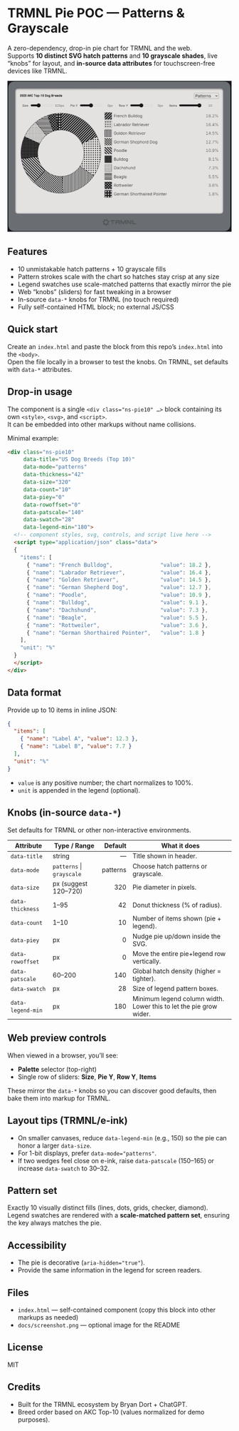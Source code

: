 
# TRMNL Pie POC — Patterns & Grayscale

A zero-dependency, drop-in pie chart for TRMNL and the web.  
Supports **10 distinct SVG hatch patterns** and **10 grayscale shades**, live “knobs” for layout, and **in-source data attributes** for touchscreen-free devices like TRMNL.

![Demo](media/screenshot.png)

## Features
- 10 unmistakable hatch patterns + 10 grayscale fills
- Pattern strokes scale with the chart so hatches stay crisp at any size
- Legend swatches use scale-matched patterns that exactly mirror the pie
- Web “knobs” (sliders) for fast tweaking in a browser
- In-source `data-*` knobs for TRMNL (no touch required)
- Fully self-contained HTML block; no external JS/CSS

## Quick start
Create an `index.html` and paste the block from this repo’s `index.html` into the `<body>`.  
Open the file locally in a browser to test the knobs. On TRMNL, set defaults with `data-*` attributes.

## Drop-in usage
The component is a single `<div class="ns-pie10" …>` block containing its own `<style>`, `<svg>`, and `<script>`.  
It can be embedded into other markups without name collisions.

Minimal example:

```html
<div class="ns-pie10"
     data-title="US Dog Breeds (Top 10)"
     data-mode="patterns"
     data-thickness="42"
     data-size="320"
     data-count="10"
     data-piey="0"
     data-rowoffset="0"
     data-patscale="140"
     data-swatch="28"
     data-legend-min="180">
  <!-- component styles, svg, controls, and script live here -->
  <script type="application/json" class="data">
  {
    "items": [
      { "name": "French Bulldog",               "value": 18.2 },
      { "name": "Labrador Retriever",           "value": 16.4 },
      { "name": "Golden Retriever",             "value": 14.5 },
      { "name": "German Shepherd Dog",          "value": 12.7 },
      { "name": "Poodle",                       "value": 10.9 },
      { "name": "Bulldog",                      "value": 9.1 },
      { "name": "Dachshund",                    "value": 7.3 },
      { "name": "Beagle",                       "value": 5.5 },
      { "name": "Rottweiler",                   "value": 3.6 },
      { "name": "German Shorthaired Pointer",   "value": 1.8 }
    ],
    "unit": "%"
  }
  </script>
</div>
```

## Data format
Provide up to 10 items in inline JSON:

```json
{
  "items": [
    { "name": "Label A", "value": 12.3 },
    { "name": "Label B", "value": 7.7 }
  ],
  "unit": "%"
}
```

- `value` is any positive number; the chart normalizes to 100%.
- `unit` is appended in the legend (optional).

## Knobs (in-source `data-*`)
Set defaults for TRMNL or other non-interactive environments.

| Attribute          | Type / Range              | Default | What it does |
|---|---|---:|---|
| `data-title`       | string                    | —       | Title shown in header. |
| `data-mode`        | `patterns` \| `grayscale` | patterns| Choose hatch patterns or grayscale. |
| `data-size`        | px (suggest 120–720)      | 320     | Pie diameter in pixels. |
| `data-thickness`   | 1–95                      | 42      | Donut thickness (% of radius). |
| `data-count`       | 1–10                      | 10      | Number of items shown (pie + legend). |
| `data-piey`        | px                        | 0       | Nudge pie up/down inside the SVG. |
| `data-rowoffset`   | px                        | 0       | Move the entire pie+legend row vertically. |
| `data-patscale`    | 60–200                    | 140     | Global hatch density (higher = tighter). |
| `data-swatch`      | px                        | 28      | Size of legend pattern boxes. |
| `data-legend-min`  | px                        | 180     | Minimum legend column width. Lower this to let the pie grow wider. |

## Web preview controls
When viewed in a browser, you’ll see:
- **Palette** selector (top-right)
- Single row of sliders: **Size**, **Pie Y**, **Row Y**, **Items**

These mirror the `data-*` knobs so you can discover good defaults, then bake them into markup for TRMNL.

## Layout tips (TRMNL/e-ink)
- On smaller canvases, reduce `data-legend-min` (e.g., 150) so the pie can honor a larger `data-size`.
- For 1-bit displays, prefer `data-mode="patterns"`.
- If two wedges feel close on e-ink, raise `data-patscale` (150–165) or increase `data-swatch` to 30–32.

## Pattern set
Exactly 10 visually distinct fills (lines, dots, grids, checker, diamond).  
Legend swatches are rendered with a **scale-matched pattern set**, ensuring the key always matches the pie.

## Accessibility
- The pie is decorative (`aria-hidden="true"`).  
- Provide the same information in the legend for screen readers.

## Files
- `index.html` — self-contained component (copy this block into other markups as needed)  
- `docs/screenshot.png` — optional image for the README

## License
MIT

## Credits
- Built for the TRMNL ecosystem by Bryan Dort + ChatGPT.  
- Breed order based on AKC Top-10 (values normalized for demo purposes).
